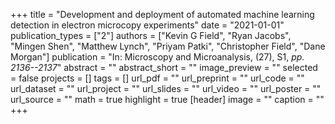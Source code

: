 +++
title = "Development and deployment of automated machine learning detection in electron microcopy experiments"
date = "2021-01-01"
publication_types = ["2"]
authors = ["Kevin G Field", "Ryan Jacobs", "Mingen Shen", "Matthew Lynch", "Priyam Patki", "Christopher Field", "Dane Morgan"]
publication = "In: Microscopy and Microanalysis, (27), S1, _pp. 2136--2137_"
abstract = ""
abstract_short = ""
image_preview = ""
selected = false
projects = []
tags = []
url_pdf = ""
url_preprint = ""
url_code = ""
url_dataset = ""
url_project = ""
url_slides = ""
url_video = ""
url_poster = ""
url_source = ""
math = true
highlight = true
[header]
image = ""
caption = ""
+++
